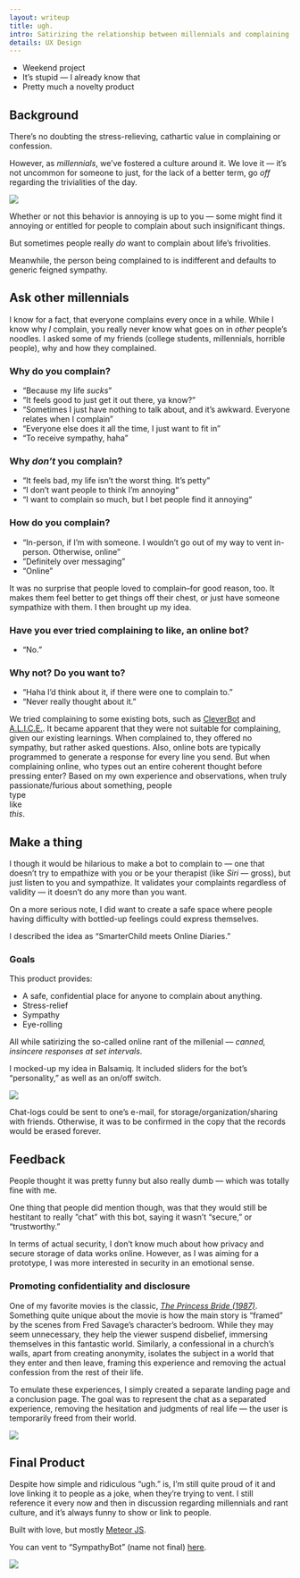 ```yaml
---
layout: writeup
title: ugh.
intro: Satirizing the relationship between millennials and complaining.
details: UX Design
---
```


- Weekend project
- It’s stupid — I already know that
- Pretty much a novelty product

## Background

There’s no doubting the stress-relieving, cathartic value in complaining or confession. 

However, as *millennials*, we’ve fostered a culture around it. We love it — it’s not uncommon for someone to just, for the lack of a better term, go *off* regarding the trivialities of the day. 

<img src="/files/ugh_background.png" data-action="zoom">

Whether or not this behavior is annoying is up to you — some might find it annoying or entitled for people to complain about such insignificant things. 

But sometimes people really *do* want to complain about life’s frivolities.

Meanwhile, the person being complained to is indifferent and defaults to generic feigned sympathy. 

## Ask other millennials

I know for a fact, that everyone complains every once in a while. While I know why *I* complain, you really never know what goes on in *other* people’s noodles. I asked some of my friends (college students, millennials, horrible people), why and how they complained. 

### Why do you complain?
- “Because my life *sucks*”
- “It feels good to just get it out there, ya know?”
- “Sometimes I just have nothing to talk about, and it’s awkward. Everyone relates when I complain”
- “Everyone else does it all the time, I just want to fit in”
- “To receive sympathy, haha”

### Why *don’t* you complain?
- “It feels bad, my life isn’t the worst thing. It’s petty”
- “I don’t want people to think I’m annoying“
- “I want to complain so much, but I bet people find it annoying“

### How do you complain?
- “In-person, if I’m with someone. I wouldn’t go out of my way to vent in-person. Otherwise, online”
- ”Definitely over messaging”
- “Online”

It was no surprise that people loved to complain–for good reason, too. It makes them feel better to get things off their chest, or just have someone sympathize with them. I then brought up my idea.

### Have you ever tried complaining to like, an online bot?
- “No.”

### Why not? Do you want to?
- “Haha I’d think about it, if there were one to complain to.”
- “Never really thought about it.”

 We tried complaining to some existing bots, such as <a href='http://www.cleverbot.com/'>CleverBot</a> and <a href='https://www.chatbots.org/chatbot/a.l.i.c.e/'>A.L.I.C.E.</a>. It became apparent that they were not suitable for complaining, given our existing learnings. When complained to, they offered no sympathy, but rather asked questions. Also, online bots are typically programmed to generate a response for every line you send. But when complaining online, who types out an entire coherent thought before pressing enter? Based on my own experience and observations, when truly passionate/furious about something, people <br>
type<br>
like<br>
*this*.


## Make a thing

I though it would be hilarious to make a bot to complain to — one that doesn’t try to empathize with you or be your therapist (like *Siri* — gross), but just listen to you and sympathize. It validates your complaints regardless of validity — it doesn’t do any more than you want.

On a more serious note, I did want to create a safe space where people having difficulty with bottled-up feelings could express themselves. 

I described the idea as “SmarterChild meets Online Diaries.” 

### Goals
This product provides: 

- A safe, confidential place for anyone to complain about anything.
- Stress-relief
- Sympathy
- Eye-rolling

All while satirizing the so-called online rant of the millenial — *canned, insincere responses at set intervals*. 

I mocked-up my idea in Balsamiq. It included sliders for the bot’s “personality,” as well as an on/off switch.

<img src="/files/ugh_initial.png" data-action="zoom">

Chat-logs could be sent to one’s e-mail, for storage/organization/sharing with friends. Otherwise, it was to be confirmed in the copy that the records would be erased forever.

## Feedback

People thought it was pretty funny but also really dumb — which was totally fine with me.

One thing that people did mention though, was that they would still be hestitant to really ”chat” with this bot, saying it wasn’t “secure,” or “trustworthy.” 

In terms of actual security, I don’t know much about how privacy and secure storage of data works online. However, as I was aiming for a prototype, I was more interested in security in an emotional sense. 

### Promoting confidentiality and disclosure

One of my favorite movies is the classic, [*The Princess Bride (1987)*][1]. Something quite unique about the movie is how the main story is “framed” by the scenes from Fred Savage’s character’s bedroom. While they may seem unnecessary, they help the viewer suspend disbelief, immersing themselves in this fantastic world. Similarly, a confessional in a church’s walls, apart from creating anonymity, isolates the subject in a world that they enter and then leave, framing this experience and removing the actual confession from the rest of their life.

To emulate these experiences, I simply created a separate landing page and a conclusion page. The goal was to represent the chat as a separated experience, removing the hesitation and judgments of real life — the user is temporarily freed from their world. 

<img src="/files/ugh_landing_end.png" data-action="zoom">


## Final Product

Despite how simple and ridiculous “ugh.” is, I’m still quite proud of it and love linking it to people as a joke, when they’re trying to vent. I still reference it every now and then in discussion regarding millennials and rant culture, and it’s always funny to show or link to people. 

Built with love, but mostly <a href='https://www.meteor.com/'>Meteor JS</a>. 

You can vent to “SympathyBot” (name not final) <a href='/ugh' target='_blank'>here</a>.

<img src="/files/ugh_example_2.gif" data-action="zoom">



































[1]:	http://www.imdb.com/title/tt0093779/